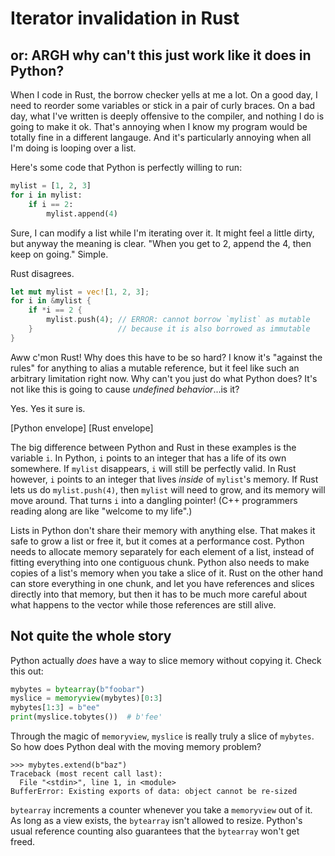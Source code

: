 # Iterator invalidation in Rust

## or: ARGH why can't this just work like it does in Python?

When I code in Rust, the borrow checker yells at me a lot. On a good day, I
need to reorder some variables or stick in a pair of curly braces. On a bad
day, what I've written is deeply offensive to the compiler, and nothing I do is
going to make it ok. That's annoying when I know my program would be totally
fine in a different langauge. And it's particularly annoying when all I'm doing
is looping over a list.

Here's some code that Python is perfectly willing to run:

```python
mylist = [1, 2, 3]
for i in mylist:
    if i == 2:
        mylist.append(4)
```

Sure, I can modify a list while I'm iterating over it. It might feel a little
dirty, but anyway the meaning is clear. "When you get to 2, append the 4, then
keep on going." Simple.

Rust disagrees.

```rust
let mut mylist = vec![1, 2, 3];
for i in &mylist {
    if *i == 2 {
        mylist.push(4); // ERROR: cannot borrow `mylist` as mutable
    }                   // because it is also borrowed as immutable
}

```

Aww c'mon Rust! Why does this have to be so hard? I know it's "against the
rules" for anything to alias a mutable reference, but it feel like such an
arbitrary limitation right now. Why can't you just do what Python does? It's
not like this is going to cause *undefined behavior*...is it?

Yes. Yes it sure is.

[Python envelope] [Rust envelope]

The big difference between Python and Rust in these examples is the variable
`i`. In Python, `i` points to an integer that has a life of its own somewhere.
If `mylist` disappears, `i` will still be perfectly valid. In Rust however, `i`
points to an integer that lives *inside* of `mylist`'s memory. If Rust lets us
do `mylist.push(4)`, then `mylist` will need to grow, and its memory will move
around. That turns `i` into a dangling pointer! (C++ programmers reading along
are like "welcome to my life".)

Lists in Python don't share their memory with anything else. That makes it safe
to grow a list or free it, but it comes at a performance cost. Python needs to
allocate memory separately for each element of a list, instead of fitting
everything into one contiguous chunk. Python also needs to make copies of a
list's memory when you take a slice of it. Rust on the other hand can store
everything in one chunk, and let you have references and slices directly into
that memory, but then it has to be much more careful about what happens to the
vector while those references are still alive.

## Not quite the whole story

Python actually *does* have a way to slice memory without copying it. Check
this out:

```python
mybytes = bytearray(b"foobar")
myslice = memoryview(mybytes)[0:3]
mybytes[1:3] = b"ee"
print(myslice.tobytes())  # b'fee'
```

Through the magic of `memoryview`, `myslice` is really truly a slice of
`mybytes`. So how does Python deal with the moving memory problem?

```
>>> mybytes.extend(b"baz")
Traceback (most recent call last):
  File "<stdin>", line 1, in <module>
BufferError: Existing exports of data: object cannot be re-sized
```

`bytearray` increments a counter whenever you take a `memoryview` out of it. As
long as a view exists, the `bytearray` isn't allowed to resize. Python's usual
reference counting also guarantees that the `bytearray` won't get freed.
